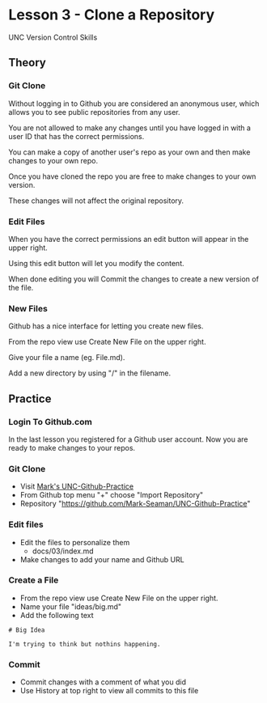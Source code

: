 # Lesson 3 - Clone a Repository

UNC Version Control Skills


## Theory

### Git Clone

Without logging in to Github you are considered an anonymous user, which allows you to see public repositories from
any user.

You are not allowed to make any changes until you have logged in with a user ID that has the correct permissions.

You can make a copy of another user's repo as your own and then make changes to your own repo.

Once you have cloned the repo you are free to make changes to your own version.

These changes will not affect the original repository.

### Edit Files

When you have the correct permissions an edit button will appear in the upper right.

Using this edit button will let you modify the content.

When done editing you will Commit the changes to create a new version of the file.

### New Files

Github has a nice interface for letting you create new files.

From the repo view use Create New File on the upper right.

Give your file a name (eg. File.md).

Add a new directory by using "/" in the filename.


## Practice

### Login To Github.com

In the last lesson you registered for a Github user account.  Now you are ready to make changes to your repos.


### Git Clone
* Visit [Mark's UNC-Github-Practice](https://github.com/Mark-Seaman/UNC-Github-Practice)
* From Github top menu "+" choose "Import Repository" 
* Repository "https://github.com/Mark-Seaman/UNC-Github-Practice"


### Edit files
* Edit the files to personalize them 
    * docs/03/index.md
* Make changes to add your name and Github URL

### Create a File
* From the repo view use Create New File on the upper right.
* Name your file "ideas/big.md"
* Add the following text
    
```
# Big Idea
    
I'm trying to think but nothins happening. 
```

### Commit

* Commit changes with a comment of what you did
* Use History at top right to view all commits to this file

